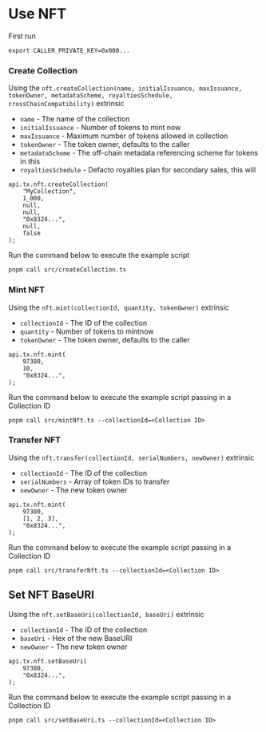 # Use NFT

First run

```
export CALLER_PRIVATE_KEY=0x000...
```

### Create Collection

Using the `nft.createCollection(name, initialIssuance, maxIssuance, tokenOwner, metadataScheme, royaltiesSchedule, crossChainCompatibility)` extrinsic

- `name` - The name of the collection
- `initialIssuance` - Number of tokens to mint now
- `maxIssuance` - Maximum number of tokens allowed in collection
- `tokenOwner` - The token owner, defaults to the caller
- `metadataScheme` - The off-chain metadata referencing scheme for tokens in this
- `royaltiesSchedule` - Defacto royalties plan for secondary sales, this will

```
api.tx.nft.createCollection(
    "MyCollection",
    1_000,
    null,
    null,
    "0x8324...",
    null,
    false
);
```

Run the command below to execute the example script

```
pnpm call src/createCollection.ts
```

### Mint NFT

Using the `nft.mint(collectionId, quantity, tokenOwner)` extrinsic

- `collectionId` - The ID of the collection
- `quantity` - Number of tokens to mintnow
- `tokenOwner` - The token owner, defaults to the caller

```
api.tx.nft.mint(
    97380,
    10,
    "0x8324...",
);
```

Run the command below to execute the example script passing in a Collection ID

```
pnpm call src/mintNft.ts --collectionId=<Collection ID>
```

### Transfer NFT

Using the `nft.transfer(collectionId, serialNumbers, newOwner)` extrinsic

- `collectionId` - The ID of the collection
- `serialNumbers` - Array of token IDs to transfer
- `newOwner` - The new token owner

```
api.tx.nft.mint(
    97380,
    [1, 2, 3],
    "0x8324...",
);
```

Run the command below to execute the example script passing in a Collection ID

```
pnpm call src/transferNft.ts --collectionId=<Collection ID>
```

## Set NFT BaseURI

Using the `nft.setBaseUri(collectionId, baseUri)` extrinsic

- `collectionId` - The ID of the collection
- `baseUri` - Hex of the new BaseURI
- `newOwner` - The new token owner

```
api.tx.nft.setBaseUri(
    97380,
    "0x8324...",
);
```

Run the command below to execute the example script passing in a Collection ID

```
pnpm call src/setBaseUri.ts --collectionId=<Collection ID>
```
